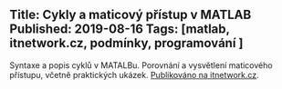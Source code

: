 Title: Cykly a maticový přístup v MATLAB
Published: 2019-08-16
Tags: [matlab, itnetwork.cz, podmínky, programování ]
---

Syntaxe a popis cyklů v MATALBu. Porovnání a vysvětlení maticového přístupu, včetně praktických ukázek. [Publikováno na itnetwork.cz](https://www.itnetwork.cz/software/matlab/cykly-a-maticovy-pristup-v-matlab).